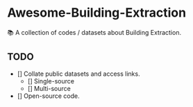 # Awesome-Building-Extraction
📚 A collection of codes / datasets about Building Extraction. 

## TODO
- [] Collate public datasets and access links.
  - [] Single-source
  - [] Multi-source
- [] Open-source code. 
